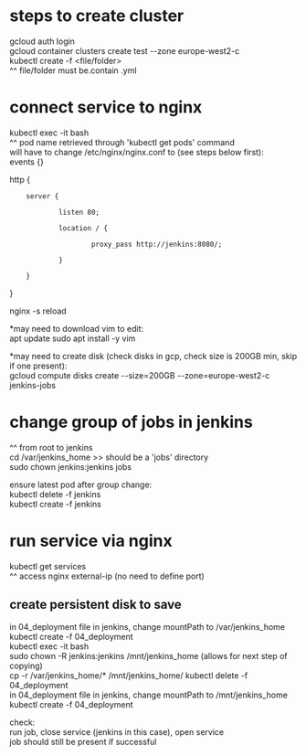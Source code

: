 # steps to create cluster
gcloud auth login  
gcloud container clusters create test --zone europe-west2-c  
kubectl create -f <file/folder>  
^^ file/folder must be.contain .yml

# connect service to nginx
kubectl exec -it <pod name> bash  
^^ pod name retrieved through 'kubectl get pods' command  
will have to change /etc/nginx/nginx.conf to (see steps below first):  
events {}

http {

        server {
        
                listen 80;
                
                location / {
                
                        proxy_pass http://jenkins:8080/;

                }

        } 
}  

nginx -s reload

*may need to download vim to edit:  
apt update
sudo apt install -y vim

*may need to create disk (check disks in gcp, check size is 200GB min, skip if one present):  
gcloud compute disks create --size=200GB --zone=europe-west2-c jenkins-jobs

# change group of jobs in jenkins
^^ from root to jenkins  
cd /var/jenkins_home >> should be a 'jobs' directory  
sudo chown jenkins:jenkins jobs  

ensure latest pod after group change:  
kubectl delete -f jenkins  
kubectl create -f jenkins  

# run service via nginx
kubectl get services  
^^ access  nginx external-ip (no need to define port)  

## create persistent disk to save  
in 04_deployment file in jenkins, change mountPath to /var/jenkins_home  
kubectl create -f 04_deployment  
kubectl exec -it <jenkins pod name> bash  
sudo chown -R jenkins:jenkins /mnt/jenkins_home (allows for next step of copying)  
cp -r /var/jenkins_home/* /mnt/jenkins_home/
kubectl delete -f 04_deployment  
in 04_deployment file in jenkins, change mountPath to /mnt/jenkins_home  
kubectl create -f 04_deployment  
        
check:  
run job, close service (jenkins in this case), open service  
job should still be present if successful
